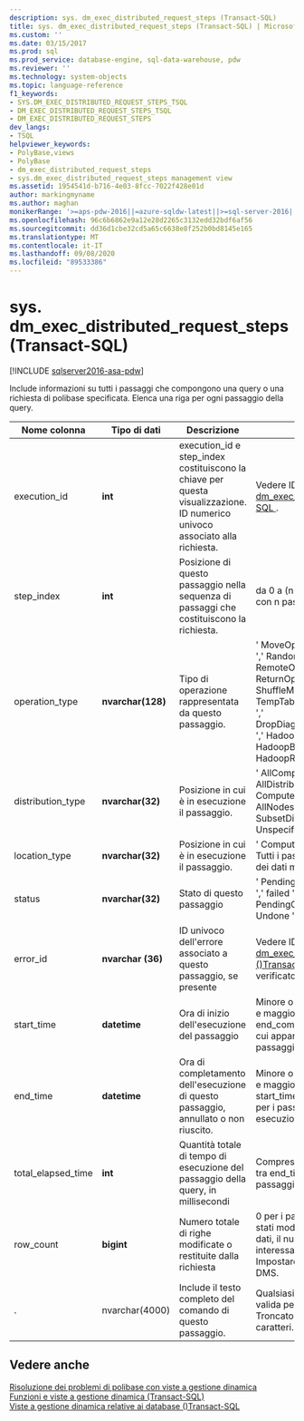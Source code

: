 ```yaml
---
description: sys. dm_exec_distributed_request_steps (Transact-SQL)
title: sys. dm_exec_distributed_request_steps (Transact-SQL) | Microsoft Docs
ms.custom: ''
ms.date: 03/15/2017
ms.prod: sql
ms.prod_service: database-engine, sql-data-warehouse, pdw
ms.reviewer: ''
ms.technology: system-objects
ms.topic: language-reference
f1_keywords:
- SYS.DM_EXEC_DISTRIBUTED_REQUEST_STEPS_TSQL
- DM_EXEC_DISTRIBUTED_REQUEST_STEPS_TSQL
- DM_EXEC_DISTRIBUTED_REQUEST_STEPS
dev_langs:
- TSQL
helpviewer_keywords:
- PolyBase,views
- PolyBase
- dm_exec_distributed_request_steps
- sys.dm_exec_distributed_request_steps management view
ms.assetid: 1954541d-b716-4e03-8fcc-7022f428e01d
author: markingmyname
ms.author: maghan
monikerRange: '>=aps-pdw-2016||=azure-sqldw-latest||>=sql-server-2016||=sqlallproducts-allversions||>=sql-server-linux-2017||=azuresqldb-mi-current'
ms.openlocfilehash: 96c6b6862e9a12e28d2265c3132edd32bdf6af56
ms.sourcegitcommit: dd36d1cbe32cd5a65c6638e8f252b0bd8145e165
ms.translationtype: MT
ms.contentlocale: it-IT
ms.lasthandoff: 09/08/2020
ms.locfileid: "89533386"
---
```

# <a name="sysdm_exec_distributed_request_steps-transact-sql"></a>sys. dm_exec_distributed_request_steps (Transact-SQL)
[!INCLUDE [sqlserver2016-asa-pdw](../../includes/applies-to-version/sqlserver2016-asa-pdw.md)]

  Include informazioni su tutti i passaggi che compongono una query o una richiesta di polibase specificata. Elenca una riga per ogni passaggio della query.  
  
|Nome colonna|Tipo di dati|Descrizione|Range|  
|-----------------|---------------|-----------------|-----------|  
|execution_id|**int**|execution_id e step_index costituiscono la chiave per questa visualizzazione. ID numerico univoco associato alla richiesta.|Vedere ID in [sys. dm_exec_requests &#40;&#41;Transact-SQL ](../../relational-databases/system-dynamic-management-views/sys-dm-exec-requests-transact-sql.md).|  
|step_index|**int**|Posizione di questo passaggio nella sequenza di passaggi che costituiscono la richiesta.|da 0 a (n-1) per una richiesta con n passaggi.|  
|operation_type|**nvarchar(128)**|Tipo di operazione rappresentata da questo passaggio.|' MoveOperation ',' OnOperation ',' RandomIDOperation ',' RemoteOperation ',' ReturnOperation ',' ShuffleMoveOperation ',' TempTablePropertiesOperation ',' DropDiagnosticsNotifyOperation ',' HadoopShuffleOperation ',' HadoopBroadCastOperation ',' HadoopRoundRobinOperation '|  
|distribution_type|**nvarchar(32)**|Posizione in cui è in esecuzione il passaggio.|' AllComputeNodes ',' AllDistributions ',' ComputeNode ',' Distribution ',' AllNodes ',' SubsetNodes ',' SubsetDistributions ',' Unspecified '.|  
|location_type|**nvarchar(32)**|Posizione in cui è in esecuzione il passaggio.|' Compute ',' Head ' o ' DMS '. Tutti i passaggi di spostamento dei dati mostrano "DMS".|  
|status|**nvarchar(32)**|Stato di questo passaggio|' Pending ',' running ',' complete ',' failed ',' UndoFailed ',' PendingCancel ',' annullato ',' Undone ',' Aborted '|  
|error_id|**nvarchar (36)**|ID univoco dell'errore associato a questo passaggio, se presente|Vedere ID di [sys. dm_exec_compute_node_errors &#40;&#41;Transact-SQL ](../../relational-databases/system-dynamic-management-views/sys-dm-exec-compute-node-errors-transact-sql.md), null se non si è verificato alcun errore.|  
|start_time|**datetime**|Ora di inizio dell'esecuzione del passaggio|Minore o uguale all'ora corrente e maggiore o uguale a end_compile_time della query a cui appartiene questo passaggio.|  
|end_time|**datetime**|Ora di completamento dell'esecuzione di questo passaggio, annullato o non riuscito.|Minore o uguale all'ora corrente e maggiore o uguale a start_time, impostare su NULL per i passaggi attualmente in esecuzione o in coda.|  
|total_elapsed_time|**int**|Quantità totale di tempo di esecuzione del passaggio della query, in millisecondi|Compreso tra 0 e la differenza tra end_time e start_time. 0 per i passaggi in coda.|  
|row_count|**bigint**|Numero totale di righe modificate o restituite dalla richiesta|0 per i passaggi che non sono stati modificati o restituiscono dati, il numero di righe interessate in altro modo. Impostare su-1 per i passaggi DMS.|  
|.|nvarchar(4000)|Include il testo completo del comando di questo passaggio.|Qualsiasi stringa di richiesta valida per un passaggio. Troncato se è più lungo di 4000 caratteri.|  
  
## <a name="see-also"></a>Vedere anche  
 [Risoluzione dei problemi di polibase con viste a gestione dinamica](https://msdn.microsoft.com/library/ce9078b7-a750-4f47-b23e-90b83b783d80)   
 [Funzioni e viste a gestione dinamica &#40;Transact-SQL&#41;](~/relational-databases/system-dynamic-management-views/system-dynamic-management-views.md)   
 [Viste a gestione dinamica relative ai database &#40;&#41;Transact-SQL ](../../relational-databases/system-dynamic-management-views/database-related-dynamic-management-views-transact-sql.md)  
  
  
